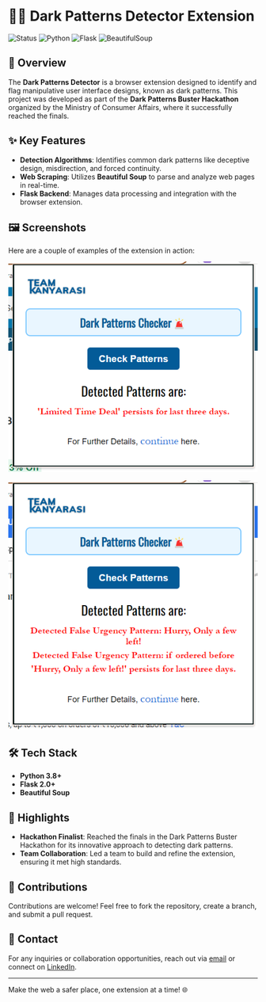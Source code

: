 # 🕵️‍♂️ Dark Patterns Detector Extension

![Status](https://img.shields.io/badge/Status-Completed-brightgreen?style=for-the-badge)
![Python](https://img.shields.io/badge/Python-3.8+-blue?style=for-the-badge&logo=python)
![Flask](https://img.shields.io/badge/Flask-2.0+-black?style=for-the-badge&logo=flask)
![BeautifulSoup](https://img.shields.io/badge/BeautifulSoup-WebScraping-blue?style=for-the-badge&logo=python)

## 🚀 Overview

The **Dark Patterns Detector** is a browser extension designed to identify and flag manipulative user interface designs, known as dark patterns. This project was developed as part of the **Dark Patterns Buster Hackathon** organized by the Ministry of Consumer Affairs, where it successfully reached the finals.

## ✨ Key Features

- **Detection Algorithms**: Identifies common dark patterns like deceptive design, misdirection, and forced continuity.
- **Web Scraping**: Utilizes **Beautiful Soup** to parse and analyze web pages in real-time.
- **Flask Backend**: Manages data processing and integration with the browser extension.

## 🖼️ Screenshots

Here are a couple of examples of the extension in action:

![Detected Patterns Example 1](./Screenshot1.png)

![Detected Patterns Example 2](./Screenshot2.png)

## 🛠️ Tech Stack

- **Python 3.8+**
- **Flask 2.0+**
- **Beautiful Soup**

## 🌟 Highlights

- **Hackathon Finalist**: Reached the finals in the Dark Patterns Buster Hackathon for its innovative approach to detecting dark patterns.
- **Team Collaboration**: Led a team to build and refine the extension, ensuring it met high standards.

## 🤝 Contributions

Contributions are welcome! Feel free to fork the repository, create a branch, and submit a pull request.

## 📧 Contact

For any inquiries or collaboration opportunities, reach out via [email](mailto:udayteja2003@gmail.com) or connect on [LinkedIn](https://www.linkedin.com/in/uday-teja-koruttoru-462241263/).

---

Make the web a safer place, one extension at a time! 🌐
